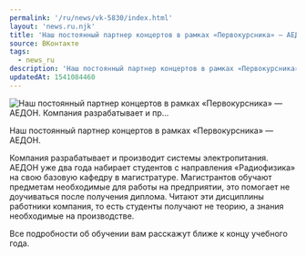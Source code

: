 ```yaml
---
permalink: '/ru/news/vk-5830/index.html'
layout: 'news.ru.njk'
title: 'Наш постоянный партнер концертов в рамках «Первокурсника» — АЕДОН.  Компания разрабатывает и пр…'
source: ВКонтакте
tags:
  - news_ru
description: 'Наш постоянный партнер концертов в рамках «Первокурсника» — АЕДОН.  Компания разрабатывает и пр…'
updatedAt: 1541084460
---
```

![Наш постоянный партнер концертов в рамках «Первокурсника» — АЕДОН.  Компания разрабатывает и пр…](https://sun9-53.userapi.com/impf/c849320/v849320492/ae885/vviL-VGJmak.jpg?size=1280x853&quality=96&sign=b1a6416f865303d9e86a6cbce8c3bc3d&c_uniq_tag=Ke77-DaYPK2YdzW43vxZsQNP5_bvwv58622qO-o8v3c&type=album)

Наш постоянный партнер концертов в рамках «Первокурсника» — АЕДОН.

Компания разрабатывает и производит системы электропитания. АЕДОН уже два года набирает студентов с направления «Радиофизика» на свою базовую кафедру в магистратуре. Магистрантов обучают предметам необходимые для работы на предприятии, это помогает не доучиваться после получения диплома. Читают эти дисциплины работники компания, то есть студенты получают не теорию, а знания необходимые на производстве.

Все подробности об обучении вам расскажут ближе к концу учебного года.
